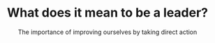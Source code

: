 ---
layout: post
title: What does it mean to be a leader?
subtitle: The importance of improving ourselves by taking direct action  
cover-img: /assets/img/cover4.jpg
thumbnail-img: /assets/img/start.png
share-img: /assets/img/path.jpg
---